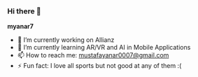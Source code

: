### Hi there 👋

**myanar7**

- 🔭 I’m currently working on Allianz
- 🌱 I’m currently learning AR/VR and AI in Mobile Applications
- 📫 How to reach me: mustafayanar0007@gmail.com
- ⚡ Fun fact: I love all sports but not good at any of them :(
